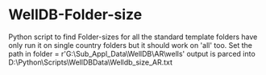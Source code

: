 # WellDB-Folder-size
Python script to find Folder-sizes for all the standard template folders
have only run it on single country folders but it should work on 'all' too. 
Set the path in folder = r'G:\Sub_Appl_Data\WellDB\AR\wells'
output is parced into D:\Python\Scripts\WellDBData\Welldb_size_AR.txt 

